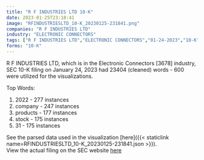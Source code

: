 ```yaml
---
title: "R F INDUSTRIES LTD 10-K"
date: 2023-01-25T23:18:41
image: "RFINDUSTRIESLTD_10-K_20230125-231841.png"
companies: "R F INDUSTRIES LTD"
industry: "ELECTRONIC CONNECTORS"
tags: ["R F INDUSTRIES LTD","ELECTRONIC CONNECTORS","01-24-2023","10-K"]
forms: "10-K"
---
```

R F INDUSTRIES LTD, which is in the Electronic Connectors [3678] industry, SEC 10-K filing on January 24, 2023 had 23404 (cleaned) words - 600 were utilized for the visualizations.

Top Words:
1. 2022 - 277 instances
2. company - 247 instances
3. products - 177 instances
4. stock - 175 instances
5. 31 - 175 instances


See the parsed data used in the visualization [here]({{< staticlink name=RFINDUSTRIESLTD_10-K_20230125-231841.json >}}).  
View the actual filing on the SEC website [here](https://www.sec.gov/Archives/edgar/data/740664/0001437749-23-001684.txt)